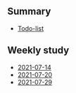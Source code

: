 ## Summary 
* [Todo-list](https://leesiha.github.io/todo-list/)

## Weekly study
* [2021-07-14](https://github.com/sea-eye/Web-App-2021-Summer/discussions/8)
* [2021-07-20](https://github.com/sea-eye/Web-App-2021-Summer/discussions/28)
* [2021-07-29](https://github.com/sea-eye/Web-App-2021-Summer/discussions/46)
